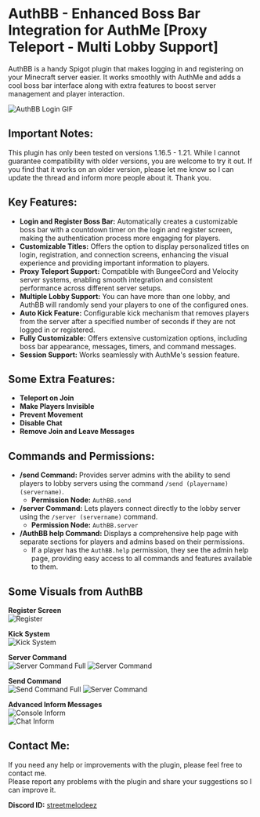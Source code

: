 # AuthBB - Enhanced Boss Bar Integration for AuthMe [Proxy Teleport - Multi Lobby Support]

AuthBB is a handy Spigot plugin that makes logging in and registering on your Minecraft server easier. It works smoothly with AuthMe and adds a cool boss bar interface along with extra features to boost server management and player interaction.

![AuthBB Login GIF](https://altkat.github.io/AuthBB/login.gif)

## Important Notes:
This plugin has only been tested on versions 1.16.5 - 1.21. While I cannot guarantee compatibility with older versions, you are welcome to try it out. If you find that it works on an older version, please let me know so I can update the thread and inform more people about it. Thank you.

## Key Features:
- **Login and Register Boss Bar:** Automatically creates a customizable boss bar with a countdown timer on the login and register screen, making the authentication process more engaging for players.
- **Customizable Titles:** Offers the option to display personalized titles on login, registration, and connection screens, enhancing the visual experience and providing important information to players.
- **Proxy Teleport Support:** Compatible with BungeeCord and Velocity server systems, enabling smooth integration and consistent performance across different server setups.
- **Multiple Lobby Support:** You can have more than one lobby, and AuthBB will randomly send your players to one of the configured ones.
- **Auto Kick Feature:** Configurable kick mechanism that removes players from the server after a specified number of seconds if they are not logged in or registered.
- **Fully Customizable:** Offers extensive customization options, including boss bar appearance, messages, timers, and command messages.
- **Session Support:** Works seamlessly with AuthMe's session feature.

## Some Extra Features:
- **Teleport on Join**
- **Make Players Invisible**
- **Prevent Movement**
- **Disable Chat**
- **Remove Join and Leave Messages**

## Commands and Permissions:
- **/send Command:** Provides server admins with the ability to send players to lobby servers using the command `/send (playername) (servername)`.
  - **Permission Node:** `AuthBB.send`
- **/server Command:** Lets players connect directly to the lobby server using the `/server (servername)` command.
  - **Permission Node:** `AuthBB.server`
- **/AuthBB help Command:** Displays a comprehensive help page with separate sections for players and admins based on their permissions.
  - If a player has the `AuthBB.help` permission, they see the admin help page, providing easy access to all commands and features available to them.

## Some Visuals from AuthBB
**Register Screen**  
![Register](https://altkat.github.io/AuthBB/register.gif)

**Kick System**  
![Kick System](https://altkat.github.io/AuthBB/kick.gif)

**Server Command**  
![Server Command Full](https://altkat.github.io/AuthBB/server%20command.gif)
![Server Command](https://altkat.github.io/AuthBB/update/server.png)

**Send Command**  
![Send Command Full](https://altkat.github.io/AuthBB/send%20command.gif)
![Server Command](https://altkat.github.io/AuthBB/update/send.png)

**Advanced Inform Messages**  
![Console Inform](https://altkat.github.io/AuthBB/update/console_error.png)  
![Chat Inform](https://altkat.github.io/AuthBB/update/chat_error.png)

## Contact Me:
If you need any help or improvements with the plugin, please feel free to contact me.  
Please report any problems with the plugin and share your suggestions so I can improve it.

**Discord ID:** [streetmelodeez](https://discordapp.com/users/247441109888925697)

